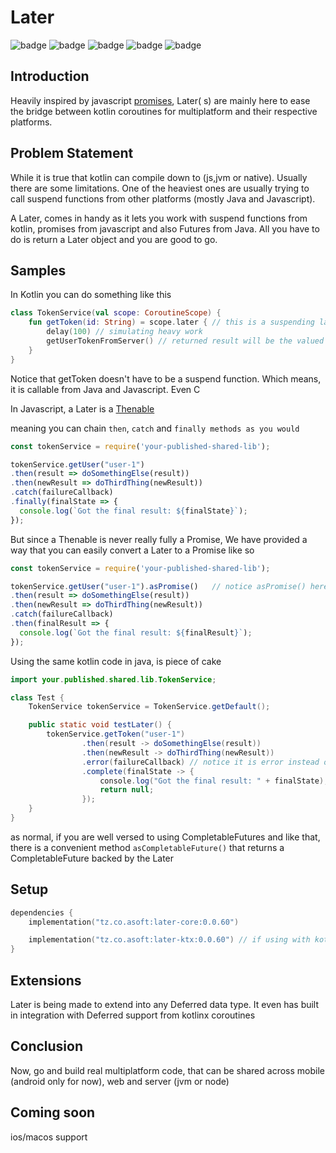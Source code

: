 # Later

![badge][badge-maven] ![badge][badge-mpp] ![badge][badge-android] ![badge][badge-js] ![badge][badge-jvm]

## Introduction

Heavily inspired by
javascript [promises](https://developer.mozilla.org/en-US/docs/Web/JavaScript/Reference/Global_Objects/Promise), Later(
s) are mainly here to ease the bridge between kotlin coroutines for multiplatform and their respective platforms.

## Problem Statement

While it is true that kotlin can compile down to (js,jvm or native). Usually there are some limitations. One of the
heaviest ones are usually trying to call suspend functions from other platforms (mostly Java and Javascript).

A Later, comes in handy as it lets you work with suspend functions from kotlin, promises from javascript and also
Futures from Java. All you have to do is return a Later object and you are good to go.

## Samples

In Kotlin you can do something like this

```kotlin
class TokenService(val scope: CoroutineScope) {
    fun getToken(id: String) = scope.later { // this is a suspending labda
        delay(100) // simulating heavy work
        getUserTokenFromServer() // returned result will be the valued that will be Later delivered to you upon completion
    }
}
```

Notice that getToken doesn't have to be a suspend function. Which means, it is callable from Java and Javascript. Even C

In Javascript, a Later is
a [Thenable](https://developer.mozilla.org/en-US/docs/Web/JavaScript/Reference/Global_Objects/Promise/resolve#Resolving_thenables_and_throwing_Errors)

meaning you can chain `then`, `catch` and `finally methods as you would`

```javascript
const tokenService = require('your-published-shared-lib');

tokenService.getUser("user-1")
.then(result => doSomethingElse(result))
.then(newResult => doThirdThing(newResult))
.catch(failureCallback)
.finally(finalState => {
  console.log(`Got the final result: ${finalState}`);
});
```

But since a Thenable is never really fully a Promise, We have provided a way that you can easily convert a Later to a
Promise like so

```javascript
const tokenService = require('your-published-shared-lib');

tokenService.getUser("user-1").asPromise()   // notice asPromise() here
.then(result => doSomethingElse(result))
.then(newResult => doThirdThing(newResult))
.catch(failureCallback)
.then(finalResult => {
  console.log(`Got the final result: ${finalResult}`);
});
```

Using the same kotlin code in java, is piece of cake

```java
import your.published.shared.lib.TokenService;

class Test {
    TokenService tokenService = TokenService.getDefault();

    public static void testLater() {
        tokenService.getToken("user-1")
                .then(result -> doSomethingElse(result))
                .then(newResult -> doThirdThing(newResult))
                .error(failureCallback) // notice it is error instead of catch (catch is a reserved keyword in java)
                .complete(finalState -> {
                    console.log("Got the final result: " + finalState);
                    return null;
                });
    }
}
``` 

as normal, if you are well versed to using CompletableFutures and like that, there is a convenient
method `asCompletableFuture()`
that returns a CompletableFuture backed by the Later

## Setup

```kotlin
dependencies {
    implementation("tz.co.asoft:later-core:0.0.60")

    implementation("tz.co.asoft:later-ktx:0.0.60") // if using with kotlinx coroutines
}
```

## Extensions

Later is being made to extend into any Deferred data type. It even has built in integration with Deferred support from
kotlinx coroutines

## Conclusion

Now, go and build real multiplatform code, that can be shared across mobile (android only for now), web and server (jvm
or node)

## Coming soon

ios/macos support

[badge-maven]: https://img.shields.io/maven-central/v/tz.co.asoft/later-core/0.0.60?style=flat

[badge-mpp]: https://img.shields.io/badge/kotlin-multiplatform-blue?style=flat

[badge-android]: http://img.shields.io/badge/platform-android-brightgreen.svg?style=flat

[badge-js]: http://img.shields.io/badge/platform-js-yellow.svg?style=flat

[badge-jvm]: http://img.shields.io/badge/platform-jvm-orange.svg?style=flat
